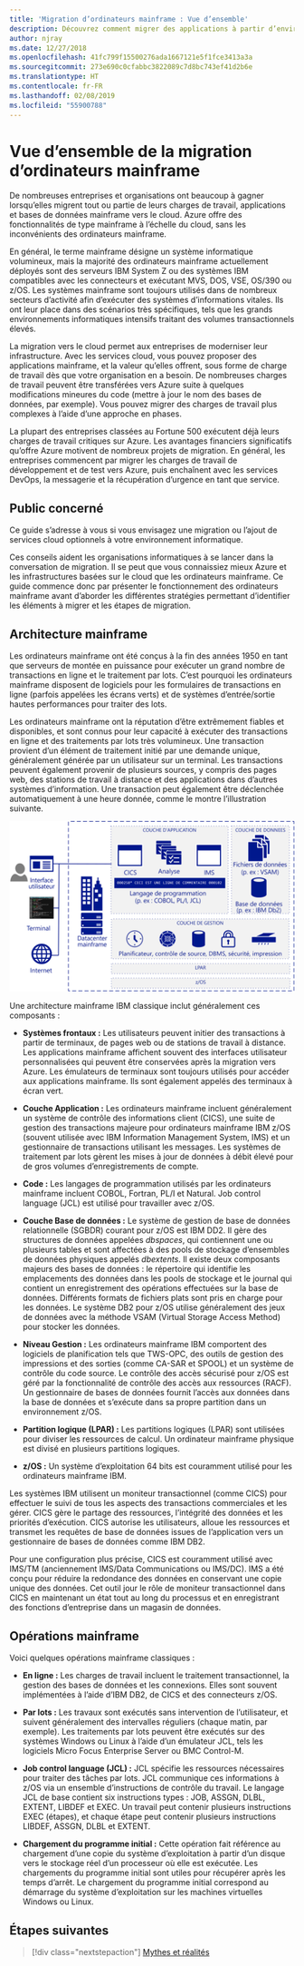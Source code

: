 ```yaml
---
title: 'Migration d’ordinateurs mainframe : Vue d’ensemble'
description: Découvrez comment migrer des applications à partir d’environnements mainframe vers Azure, une infrastructure fiable, hautement disponible et évolutive adaptée aux systèmes qui sont actuellement exécutés sur des ordinateurs mainframe.
author: njray
ms.date: 12/27/2018
ms.openlocfilehash: 41fc799f15500276ada1667121e5f1fce3413a3a
ms.sourcegitcommit: 273e690c0cfabbc3822089c7d8bc743ef41d2b6e
ms.translationtype: HT
ms.contentlocale: fr-FR
ms.lasthandoff: 02/08/2019
ms.locfileid: "55900788"
---
```

# <a name="mainframe-migration-overview"></a>Vue d’ensemble de la migration d’ordinateurs mainframe

De nombreuses entreprises et organisations ont beaucoup à gagner lorsqu’elles migrent tout ou partie de leurs charges de travail, applications et bases de données mainframe vers le cloud. Azure offre des fonctionnalités de type mainframe à l’échelle du cloud, sans les inconvénients des ordinateurs mainframe.

En général, le terme mainframe désigne un système informatique volumineux, mais la majorité des ordinateurs mainframe actuellement déployés sont des serveurs IBM System Z ou des systèmes IBM compatibles avec les connecteurs et exécutant MVS, DOS, VSE, OS/390 ou z/OS. Les systèmes mainframe sont toujours utilisés dans de nombreux secteurs d’activité afin d’exécuter des systèmes d’informations vitales. Ils ont leur place dans des scénarios très spécifiques, tels que les grands environnements informatiques intensifs traitant des volumes transactionnels élevés.

La migration vers le cloud permet aux entreprises de moderniser leur infrastructure. Avec les services cloud, vous pouvez proposer des applications mainframe, et la valeur qu’elles offrent, sous forme de charge de travail dès que votre organisation en a besoin. De nombreuses charges de travail peuvent être transférées vers Azure suite à quelques modifications mineures du code (mettre à jour le nom des bases de données, par exemple). Vous pouvez migrer des charges de travail plus complexes à l’aide d’une approche en phases.

La plupart des entreprises classées au Fortune 500 exécutent déjà leurs charges de travail critiques sur Azure. Les avantages financiers significatifs qu’offre Azure motivent de nombreux projets de migration. En général, les entreprises commencent par migrer les charges de travail de développement et de test vers Azure, puis enchaînent avec les services DevOps, la messagerie et la récupération d’urgence en tant que service.

## <a name="intended-audience"></a>Public concerné

Ce guide s’adresse à vous si vous envisagez une migration ou l’ajout de services cloud optionnels à votre environnement informatique.

Ces conseils aident les organisations informatiques à se lancer dans la conversation de migration. Il se peut que vous connaissiez mieux Azure et les infrastructures basées sur le cloud que les ordinateurs mainframe. Ce guide commence donc par présenter le fonctionnement des ordinateurs mainframe avant d’aborder les différentes stratégies permettant d’identifier les éléments à migrer et les étapes de migration.

## <a name="mainframe-architecture"></a>Architecture mainframe

Les ordinateurs mainframe ont été conçus à la fin des années 1950 en tant que serveurs de montée en puissance pour exécuter un grand nombre de transactions en ligne et le traitement par lots. C’est pourquoi les ordinateurs mainframe disposent de logiciels pour les formulaires de transactions en ligne (parfois appelées les écrans verts) et de systèmes d’entrée/sortie hautes performances pour traiter des lots.

Les ordinateurs mainframe ont la réputation d’être extrêmement fiables et disponibles, et sont connus pour leur capacité à exécuter des transactions en ligne et des traitements par lots très volumineux. Une transaction provient d’un élément de traitement initié par une demande unique, généralement générée par un utilisateur sur un terminal. Les transactions peuvent également provenir de plusieurs sources, y compris des pages web, des stations de travail à distance et des applications dans d’autres systèmes d’information. Une transaction peut également être déclenchée automatiquement à une heure donnée, comme le montre l’illustration suivante.

![Composants d’une architecture mainframe IBM classique](../../_images/mainframe-migration/zOS-architectural-layers.png)

Une architecture mainframe IBM classique inclut généralement ces composants :

- **Systèmes frontaux :** Les utilisateurs peuvent initier des transactions à partir de terminaux, de pages web ou de stations de travail à distance.  Les applications mainframe affichent souvent des interfaces utilisateur personnalisées qui peuvent être conservées après la migration vers Azure. Les émulateurs de terminaux sont toujours utilisés pour accéder aux applications mainframe. Ils sont également appelés des terminaux à écran vert.

- **Couche Application :** Les ordinateurs mainframe incluent généralement un système de contrôle des informations client (CICS), une suite de gestion des transactions majeure pour ordinateurs mainframe IBM z/OS (souvent utilisée avec IBM Information Management System, IMS) et un gestionnaire de transactions utilisant les messages. Les systèmes de traitement par lots gèrent les mises à jour de données à débit élevé pour de gros volumes d’enregistrements de compte.

- **Code :** Les langages de programmation utilisés par les ordinateurs mainframe incluent COBOL, Fortran, PL/I et Natural. Job control language (JCL) est utilisé pour travailler avec z/OS.

- **Couche Base de données :** Le système de gestion de base de données relationnelle (SGBDR) courant pour z/OS est IBM DD2. Il gère des structures de données appelées *dbspaces*, qui contiennent une ou plusieurs tables et sont affectées à des pools de stockage d’ensembles de données physiques appelés *dbextents*. Il existe deux composants majeurs des bases de données : le répertoire qui identifie les emplacements des données dans les pools de stockage et le journal qui contient un enregistrement des opérations effectuées sur la base de données. Différents formats de fichiers plats sont pris en charge pour les données. Le système DB2 pour z/OS utilise généralement des jeux de données avec la méthode VSAM (Virtual Storage Access Method) pour stocker les données.

- **Niveau Gestion :** Les ordinateurs mainframe IBM comportent des logiciels de planification tels que TWS-OPC, des outils de gestion des impressions et des sorties (comme CA-SAR et SPOOL) et un système de contrôle du code source. Le contrôle des accès sécurisé pour z/OS est géré par la fonctionnalité de contrôle des accès aux ressources (RACF). Un gestionnaire de bases de données fournit l’accès aux données dans la base de données et s’exécute dans sa propre partition dans un environnement z/OS.

- **Partition logique (LPAR) :** Les partitions logiques (LPAR) sont utilisées pour diviser les ressources de calcul. Un ordinateur mainframe physique est divisé en plusieurs partitions logiques.

- **z/OS :** Un système d’exploitation 64 bits est couramment utilisé pour les ordinateurs mainframe IBM.

Les systèmes IBM utilisent un moniteur transactionnel (comme CICS) pour effectuer le suivi de tous les aspects des transactions commerciales et les gérer. CICS gère le partage des ressources, l’intégrité des données et les priorités d’exécution. CICS autorise les utilisateurs, alloue les ressources et transmet les requêtes de base de données issues de l’application vers un gestionnaire de bases de données comme IBM DB2.

Pour une configuration plus précise, CICS est couramment utilisé avec IMS/TM (anciennement IMS/Data Communications ou IMS/DC). IMS a été conçu pour réduire la redondance des données en conservant une copie unique des données. Cet outil jour le rôle de moniteur transactionnel dans CICS en maintenant un état tout au long du processus et en enregistrant des fonctions d’entreprise dans un magasin de données.

## <a name="mainframe-operations"></a>Opérations mainframe

Voici quelques opérations mainframe classiques :

- **En ligne :** Les charges de travail incluent le traitement transactionnel, la gestion des bases de données et les connexions. Elles sont souvent implémentées à l’aide d’IBM DB2, de CICS et des connecteurs z/OS.

- **Par lots :** Les travaux sont exécutés sans intervention de l’utilisateur, et suivent généralement des intervalles réguliers (chaque matin, par exemple). Les traitements par lots peuvent être exécutés sur des systèmes Windows ou Linux à l’aide d’un émulateur JCL, tels les logiciels Micro Focus Enterprise Server ou BMC Control-M.

- **Job control language (JCL) :** JCL spécifie les ressources nécessaires pour traiter des tâches par lots. JCL communique ces informations à z/OS via un ensemble d’instructions de contrôle du travail. Le langage JCL de base contient six instructions types : JOB, ASSGN, DLBL, EXTENT, LIBDEF et EXEC. Un travail peut contenir plusieurs instructions EXEC (étapes), et chaque étape peut contenir plusieurs instructions LIBDEF, ASSGN, DLBL et EXTENT.

- **Chargement du programme initial :**  Cette opération fait référence au chargement d’une copie du système d’exploitation à partir d’un disque vers le stockage réel d’un processeur où elle est exécutée. Les chargements du programme initial sont utiles pour récupérer après les temps d’arrêt. Le chargement du programme initial correspond au démarrage du système d’exploitation sur les machines virtuelles Windows ou Linux.

## <a name="next-steps"></a>Étapes suivantes

> [!div class="nextstepaction"]
> [Mythes et réalités](myths-and-facts.md)
